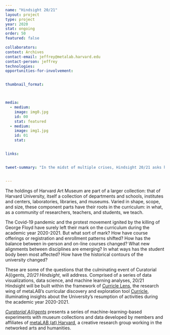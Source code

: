 ```yaml
---
name: "Hindsight 20/21"
layout: project
type: project
year: 2020
stat: ongoing
order: 50
featured: false

collaborators:
context: Archives
contact-email: jeffrey@metalab.harvard.edu
contact-person: jeffrey
technologies:
opportunities-for-involvement:


thumbnail_format:



media:
  - medium:
    image: img0.jpg
    id: 00
    stat: featured
  - medium:
    image: img1.jpg
    id: 01
    stat:


links:


tweet-summary: "In the midst of multiple crises, Hindsight 20/21 asks how the university is changing across its collections, communities, and curricula."


---
```

The holdings of Harvard Art Museum are part of a larger collection: that of Harvard University, itself a collection of departments and schools,
institutes and centers, laboratories, libraries, and museums. Varied in shape, scope, and size, these component parts have their roots in the curriculum: in what, as a community of researchers, teachers, and students, we teach. 

The Covid-19 pandemic and the protest movement ignited by the killing of George Floyd have surely left their mark on the curriculum during the academic year 2020-2021. But what sort of mark? How have course offerings or registration and enrollment patterns shifted? How has the balance between in-person and on-line courses changed? What new alignments between disciplines are emerging? In what ways has the student body been most affected? How have the historical contours of the university changed? 

These are some of the questions that the culminating event of Curatorial A(i)gents, *20/21 Hindsight*, will address. Comprised of a series of data visualizations, data science, and machine learning analyses, 20/21 Hindsight will be built within the framework of [Curricle Lens](https://curricle.net/), the research wing of metaLAB’s curricular discovery and exploration tool [Curricle](https://curricle.berkman.harvard.edu/#/home), illuminating insights about the University’s resumption of activities during the academic year 2020-2021.  

[*Curatorial A(i)gents*](https://metalabharvard.github.io/projects/curatorial-aigents/) presents a series of machine-learning-based experiments with museum collections and data developed by members and affiliates of [metaLAB (at) Harvard](https://metalabharvard.github.io/), a creative research group working in the networked arts and humanities.








